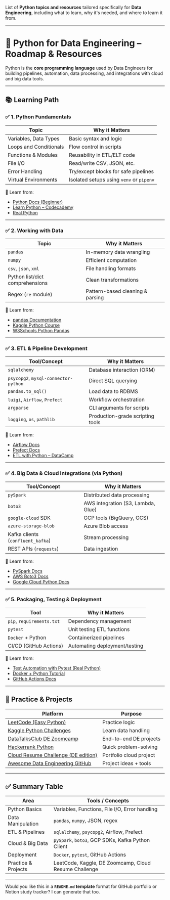 List of **Python topics and resources** tailored specifically for **Data Engineering**, including what to learn, why it's needed, and where to learn it from.

---

# 🐍 Python for Data Engineering – Roadmap & Resources

Python is the **core programming language** used by Data Engineers for building pipelines, automation, data processing, and integrations with cloud and big data tools.

---

## 📚 Learning Path

### ✅ 1. **Python Fundamentals**

| Topic                  | Why it Matters                           |
| ---------------------- | ---------------------------------------- |
| Variables, Data Types  | Basic syntax and logic                   |
| Loops and Conditionals | Flow control in scripts                  |
| Functions & Modules    | Reusability in ETL/ELT code              |
| File I/O               | Read/write CSV, JSON, etc.               |
| Error Handling         | Try/except blocks for safe pipelines     |
| Virtual Environments   | Isolated setups using `venv` or `pipenv` |

📘 Learn from:

* [Python Docs (Beginner)](https://docs.python.org/3/tutorial/)
* [Learn Python – Codecademy](https://www.codecademy.com/learn/learn-python-3)
* [Real Python](https://realpython.com/)

---

### ✅ 2. **Working with Data**

| Topic                           | Why it Matters                   |
| ------------------------------- | -------------------------------- |
| `pandas`                        | In-memory data wrangling         |
| `numpy`                         | Efficient computation            |
| `csv`, `json`, `xml`            | File handling formats            |
| Python list/dict comprehensions | Clean transformations            |
| Regex (`re` module)             | Pattern-based cleaning & parsing |

📘 Learn from:

* [pandas Documentation](https://pandas.pydata.org/docs/)
* [Kaggle Python Course](https://www.kaggle.com/learn/python)
* [W3Schools Python Pandas](https://www.w3schools.com/python/pandas/default.asp)

---

### ✅ 3. **ETL & Pipeline Development**

| Tool/Concept                         | Why it Matters                   |
| ------------------------------------ | -------------------------------- |
| `sqlalchemy`                         | Database interaction (ORM)       |
| `psycopg2`, `mysql-connector-python` | Direct SQL querying              |
| `pandas.to_sql()`                    | Load data to RDBMS               |
| `luigi`, `Airflow`, `Prefect`        | Workflow orchestration           |
| `argparse`                           | CLI arguments for scripts        |
| `logging`, `os`, `pathlib`           | Production-grade scripting tools |

📘 Learn from:

* [Airflow Docs](https://airflow.apache.org/docs/)
* [Prefect Docs](https://docs.prefect.io/)
* [ETL with Python – DataCamp](https://www.datacamp.com/courses/etl-in-python)

---

### ✅ 4. **Big Data & Cloud Integrations (via Python)**

| Tool/Concept                      | Why it Matters                     |
| --------------------------------- | ---------------------------------- |
| `pySpark`                         | Distributed data processing        |
| `boto3`                           | AWS integration (S3, Lambda, Glue) |
| `google-cloud` SDK                | GCP tools (BigQuery, GCS)          |
| `azure-storage-blob`              | Azure Blob access                  |
| Kafka clients (`confluent_kafka`) | Stream processing                  |
| REST APIs (`requests`)            | Data ingestion                     |

📘 Learn from:

* [PySpark Docs](https://spark.apache.org/docs/latest/api/python/)
* [AWS Boto3 Docs](https://boto3.amazonaws.com/v1/documentation/api/latest/index.html)
* [Google Cloud Python Docs](https://cloud.google.com/python/docs)

---

### ✅ 5. **Packaging, Testing & Deployment**

| Tool                      | Why it Matters                |
| ------------------------- | ----------------------------- |
| `pip`, `requirements.txt` | Dependency management         |
| `pytest`                  | Unit testing ETL functions    |
| `Docker` + Python         | Containerized pipelines       |
| CI/CD (GitHub Actions)    | Automating deployment/testing |

📘 Learn from:

* [Test Automation with Pytest (Real Python)](https://realpython.com/pytest-python-testing/)
* [Docker + Python Tutorial](https://docs.docker.com/language/python/)
* [GitHub Actions Docs](https://docs.github.com/en/actions)

---

## 🧪 Practice & Projects

| Platform                                                                                          | Purpose                 |
| ------------------------------------------------------------------------------------------------- | ----------------------- |
| [LeetCode (Easy Python)](https://leetcode.com/problemset/all/?language=Python)                    | Practice logic          |
| [Kaggle Python Challenges](https://www.kaggle.com/learn/python)                                   | Learn data handling     |
| [DataTalksClub DE Zoomcamp](https://github.com/DataTalksClub/data-engineering-zoomcamp)           | End-to-end DE projects  |
| [Hackerrank Python](https://www.hackerrank.com/domains/tutorials/10-days-of-python)               | Quick problem-solving   |
| [Cloud Resume Challenge (DE edition)](https://cloudresumechallenge.dev/docs/the-challenge/azure/) | Portfolio cloud project |
| [Awesome Data Engineering GitHub](https://github.com/pawl/awesome-data-engineering)               | Project ideas + tools   |

---

## ✅ Summary Table

| Area                | Tools / Concepts                                      |
| ------------------- | ----------------------------------------------------- |
| Python Basics       | Variables, Functions, File I/O, Error handling        |
| Data Manipulation   | `pandas`, `numpy`, JSON, regex                        |
| ETL & Pipelines     | `sqlalchemy`, `psycopg2`, Airflow, Prefect            |
| Cloud & Big Data    | `pySpark`, `boto3`, GCP SDKs, Kafka Python Client     |
| Deployment          | `Docker`, `pytest`, GitHub Actions                    |
| Practice & Projects | LeetCode, Kaggle, DE Zoomcamp, Cloud Resume Challenge |

---

Would you like this in a **`README.md` template** format for GitHub portfolio or Notion study tracker? I can generate that too.
